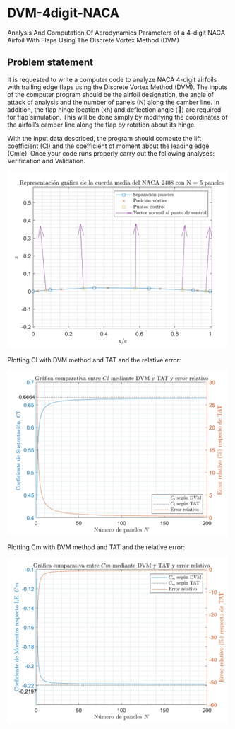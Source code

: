 # DVM-4digit-NACA
Analysis And Computation Of Aerodynamics Parameters of a 4-digit NACA  Airfoil With Flaps Using The Discrete Vortex Method (DVM)

## Problem statement
It is requested to write a computer code to analyze NACA 4-digit airfoils with trailing edge flaps using the Discrete Vortex Method (DVM). The inputs of the computer program should be the airfoil designation, the angle of attack of analysis and the number of panels (N) along the camber line. In addition, the flap hinge location (xh) and deflection angle () are required for flap simulation. This will be done simply by modifying the coordinates of the airfoil’s camber line along the flap by rotation about its hinge.

With the input data described, the program should compute the lift coefficient (Cl) and the coefficient of moment about the leading edge (Cmle). Once your code runs properly carry out the following analyses: Verification and Validation.

<img src="images/mean_chord.jpg" width="500">

Plotting Cl with DVM method and TAT and the relative error:

<img src="images/cl_dvm_tat.jpg" width="500">

Plotting Cm with DVM method and TAT and the relative error:

<img src="images/cm_dvm_tat.jpg" width="500">
